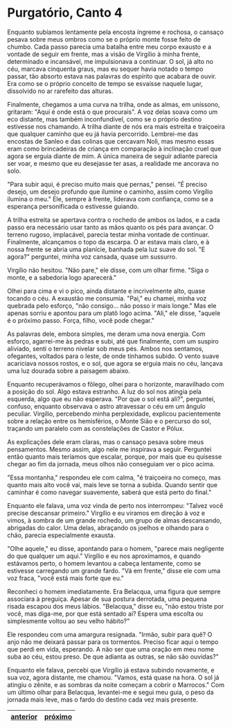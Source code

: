 # Purgatório, Canto 4

Enquanto subíamos lentamente pela encosta íngreme e rochosa, o cansaço pesava sobre meus ombros como se o próprio monte fosse feito de chumbo. Cada passo parecia uma batalha entre meu corpo exausto e a vontade de seguir em frente, mas a visão de Virgílio à minha frente, determinado e incansável, me impulsionava a continuar. O sol, já alto no céu, marcava cinquenta graus, mas eu sequer havia notado o tempo passar, tão absorto estava nas palavras do espírito que acabara de ouvir. Era como se o próprio conceito de tempo se esvaísse naquele lugar, dissolvido no ar rarefeito das alturas.

Finalmente, chegamos a uma curva na trilha, onde as almas, em uníssono, gritaram: "Aqui é onde está o que procurais". A voz delas soava como um eco distante, mas também inconfundível, como se o próprio destino estivesse nos chamando. A trilha diante de nós era mais estreita e traiçoeira que qualquer caminho que eu já havia percorrido. Lembrei-me das encostas de Sanleo e das colinas que cercavam Noli, mas mesmo essas eram como brincadeiras de criança em comparação à inclinação cruel que agora se erguia diante de mim. A única maneira de seguir adiante parecia ser voar, e mesmo que eu desejasse ter asas, a realidade me ancorava no solo.

"Para subir aqui, é preciso muito mais que pernas," pensei. "É preciso desejo, um desejo profundo que ilumine o caminho, assim como Virgílio ilumina o meu." Ele, sempre à frente, liderava com confiança, como se a esperança personificada o estivesse guiando.

A trilha estreita se apertava contra o rochedo de ambos os lados, e a cada passo era necessário usar tanto as mãos quanto os pés para avançar. O terreno rugoso, implacável, parecia testar minha vontade de continuar. Finalmente, alcançamos o topo da escarpa. O ar estava mais claro, e à nossa frente se abria uma planície, banhada pela luz suave do sol. "E agora?" perguntei, minha voz cansada, quase um sussurro.

Virgílio não hesitou. "Não pare," ele disse, com um olhar firme. "Siga o monte, e a sabedoria logo aparecerá." 

Olhei para cima e vi o pico, ainda distante e incrivelmente alto, quase tocando o céu. A exaustão me consumia. "Pai," eu chamei, minha voz quebrada pelo esforço, "não consigo... não posso ir mais longe." Mas ele apenas sorriu e apontou para um platô logo acima. "Ali," ele disse, "aquele é o próximo passo. Força, filho, você pode chegar."

As palavras dele, embora simples, me deram uma nova energia. Com esforço, agarrei-me às pedras e subi, até que finalmente, com um suspiro aliviado, senti o terreno nivelar sob meus pés. Ambos nos sentamos, ofegantes, voltados para o leste, de onde tínhamos subido. O vento suave acariciava nossos rostos, e o sol, que agora se erguia mais no céu, lançava uma luz dourada sobre a paisagem abaixo.

Enquanto recuperávamos o fôlego, olhei para o horizonte, maravilhado com a posição do sol. Algo estava estranho. A luz do sol nos atingia pela esquerda, algo que eu não esperava. "Por que o sol está ali?", perguntei, confuso, enquanto observava o astro atravessar o céu em um ângulo peculiar. Virgílio, percebendo minha perplexidade, explicou pacientemente sobre a relação entre os hemisférios, o Monte Sião e o percurso do sol, traçando um paralelo com as constelações de Castor e Pólux. 

As explicações dele eram claras, mas o cansaço pesava sobre meus pensamentos. Mesmo assim, algo nele me inspirava a seguir. Perguntei então quanto mais teríamos que escalar, porque, por mais que eu quisesse chegar ao fim da jornada, meus olhos não conseguiam ver o pico acima. 

"Essa montanha," respondeu ele com calma, "é traiçoeira no começo, mas quanto mais alto você vai, mais leve se torna a subida. Quando sentir que caminhar é como navegar suavemente, saberá que está perto do final."

Enquanto ele falava, uma voz vinda de perto nos interrompeu: "Talvez você precise descansar primeiro." Virgílio e eu viramos em direção à voz e vimos, à sombra de um grande rochedo, um grupo de almas descansando, abrigadas do calor. Uma delas, abraçando os joelhos e olhando para o chão, parecia especialmente exausta.

"Olhe aquele," eu disse, apontando para o homem, "parece mais negligente do que qualquer um aqui." Virgílio e eu nos aproximamos, e quando estávamos perto, o homem levantou a cabeça lentamente, como se estivesse carregando um grande fardo. "Vá em frente," disse ele com uma voz fraca, "você está mais forte que eu."

Reconheci o homem imediatamente. Era Belacqua, uma figura que sempre associara à preguiça. Apesar de sua postura derrotada, uma pequena risada escapou dos meus lábios. "Belacqua," disse eu, "não estou triste por você, mas diga-me, por que está sentado aí? Espera uma escolta ou simplesmente voltou ao seu velho hábito?"

Ele respondeu com uma amargura resignada. "Irmão, subir para quê? O anjo não me deixará passar para os tormentos. Preciso ficar aqui o tempo que perdi em vida, esperando. A não ser que uma oração em meu nome suba ao céu, estou preso. De que adianta as outras, se não são ouvidas?"

Enquanto ele falava, percebi que Virgílio já estava subindo novamente, e sua voz, agora distante, me chamou. "Vamos, está quase na hora. O sol já atingiu o zênite, e as sombras da noite começam a cobrir o Marrocos." Com um último olhar para Belacqua, levantei-me e segui meu guia, o peso da jornada mais leve, mas o fardo do destino cada vez mais presente.

| [anterior](/b_purgatorio/3/README.md) | [próximo](/b_purgatorio/5/README.md) |
|----------|---------|